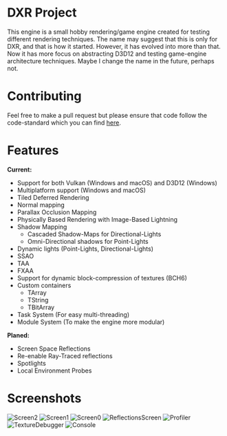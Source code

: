 # DXR Project
This engine is a small hobby rendering/game engine created for testing different rendering techniques. The name may suggest that this is only for DXR, and that is how it started. However, it has evolved into more than that. Now it has more focus on abstracting D3D12 and testing game-engine architecture techniques. Maybe I change the name in the future, perhaps not.

# Contributing
Feel free to make a pull request but please ensure that code follow the code-standard which you can find [here](CodeStandard.md).

# Features
**Current:**
* Support for both Vulkan (Windows and macOS) and D3D12 (Windows)
* Multiplatform support (Windows and macOS)
* Tiled Deferred Rendering
* Normal mapping
* Parallax Occlusion Mapping
* Physically Based Rendering with Image-Based Lightning
* Shadow Mapping
    * Cascaded Shadow-Maps for Directional-Lights
    * Omni-Directional shadows for Point-Lights 
* Dynamic lights (Point-Lights, Directional-Lights)
* SSAO
* TAA
* FXAA
* Support for dynamic block-compression of textures (BCH6)
* Custom containers
    * TArray
    * TString
    * TBitArray
* Task System (For easy multi-threading)
* Module System (To make the engine more modular)

**Planed:**
* Screen Space Reflections
* Re-enable Ray-Traced reflections
* Spotlights
* Local Environment Probes

# Screenshots
![Screen2](Screenshots/screen2.png? "Screen2")
![Screen1](Screenshots/screen1.png? "Screen1")
![Screen0](Screenshots/screen0.png? "Screen0")
![ReflectionsScreen](Screenshots/ReflectionsScreen.png? "ReflectionsScreen") 
![Profiler](Screenshots/Profiler.png? "Profiler") 
![TextureDebugger](Screenshots/TextureDebugger.png? "TextureDebugger") 
![Console](Screenshots/Console.png? "Console") 



